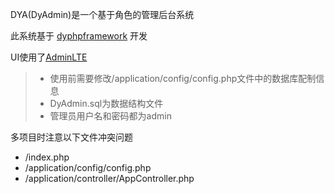 DYA(DyAdmin)是一个基于角色的管理后台系统

此系统基于 [dyphpframework](https://github.com/rainsun007/dyphpframework) 开发

UI使用了[AdminLTE](https://github.com/almasaeed2010/AdminLTE/)


> - 使用前需要修改/application/config/config.php文件中的数据库配制信息
> - DyAdmin.sql为数据结构文件
> - 管理员用户名和密码都为admin


多项目时注意以下文件冲突问题
- /index.php
- /application/config/config.php
- /application/controller/AppController.php
